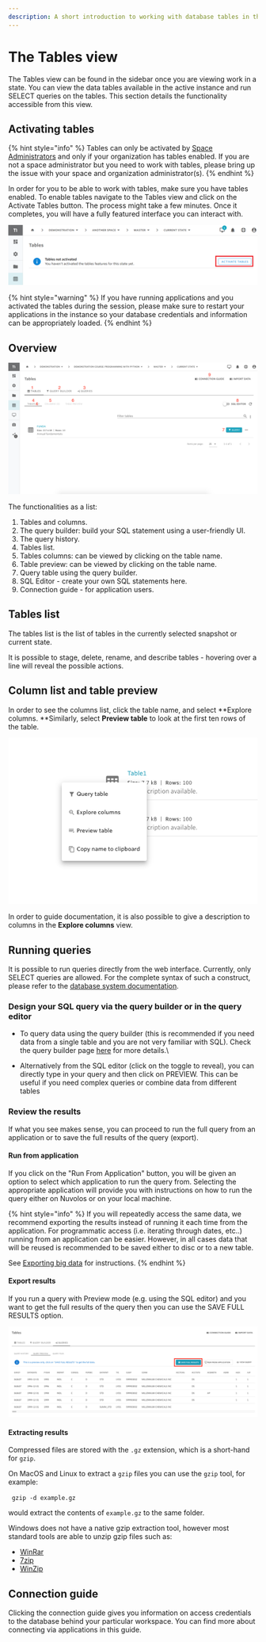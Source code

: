 ```yaml
---
description: A short introduction to working with database tables in the web interface
---
```


# The Tables view

The Tables view can be found in the sidebar once you are viewing work in a state.  You can view the data tables available in the active instance and run SELECT queries on the tables. This section details the functionality accessible from this view.

## Activating tables

{% hint style="info" %}
Tables can only be activated by [Space Administrators](../../settings-and-administration/space-management/) and only if your organization has tables enabled. If you are not a space administrator but you need to work with tables, please bring up the issue with your space and organization administrator(s).
{% endhint %}

In order for you to be able to work with tables, make sure you have tables enabled. To enable tables navigate to the Tables view and click on the Activate Tables button. The process might take a few minutes. Once it completes, you will have a fully featured interface you can interact with.

![The activate tables option](../../.gitbook/assets/screenshot-2021-03-31-163421.png)

{% hint style="warning" %}
If you have running applications and you activated the tables during the session, please make sure to restart your applications in the instance so your database credentials and information can be appropriately loaded.&#x20;
{% endhint %}

## Overview

![](<../../.gitbook/assets/screen-shot-2021-06-22-at-4.08.21-pm (1).png>)

The functionalities as a list:

1. Tables and columns.
2. The query builder: build your SQL statement using a user-friendly UI.
3. The query history.
4. Tables list.
5. Tables columns: can be viewed by clicking on the table name.
6. Table preview: can be viewed by clicking on the table name.
7. Query table using the query builder.
8. SQL Editor - create your own SQL statements here.
9. Connection guide - for application users.

## Tables list

The tables list is the list of tables in the currently selected snapshot or current state.&#x20;

It is possible to stage, delete, rename, and describe tables - hovering over a line will reveal the possible actions.

## Column list and table preview

In order to see the columns list, click the table name, and select **Explore columns. **Similarly, select **Preview table** to look at the first ten rows of the table.

![](../../.gitbook/assets/screen-shot-2020-11-19-at-11.10.58-am.png)

In order to guide documentation, it is also possible to give a description to columns in the **Explore columns** view.

## Running queries

It is possible to run queries directly from the web interface. Currently, only SELECT queries are allowed. For the complete syntax of such a construct, please refer to the [database system documentation](https://docs.snowflake.com/en/sql-reference/constructs.html).

### Design your SQL query via the query builder or in the query editor

* To query data using the query builder (this is recommended if you need data from a single table and you are not very familiar with SQL). Check the query builder page [here](the-query-builder.md) for more details.\

* Alternatively from the SQL editor (click on the toggle to reveal), you can directly type in your query and then click on PREVIEW. This can be useful if you need complex queries or combine data from different tables

### Review the results

If what you see makes sense, you can proceed to run the full query from an application or to save the full results of the query (export).

#### Run from application

If you click on the "Run From Application" button, you will be given an option to select which application to run the query from. Selecting the appropriate application will provide you with instructions on how to run the query either on Nuvolos or on your local machine.

{% hint style="info" %}
If you will repeatedly access the same data, we recommend exporting the results instead of running it each time from the application. For programmatic access (i.e. iterating through dates, etc..) running from an application can be easier. However, in all cases data that will be reused is recommended to be saved either to disc or to a new table.

See [Exporting big data](https://docs.nuvolos.cloud/data/access-data-from-applications#exporting-big-data) for instructions.
{% endhint %}

#### Export results

If you run a query with Preview mode (e.g. using the SQL editor) and you want to get the full results of the query then you can use the SAVE FULL RESULTS option.

![](../../.gitbook/assets/screen-shot-2021-06-22-at-4.18.59-pm.png)

#### Extracting results

Compressed files are stored with the `.gz` extension, which is a short-hand for `gzip`.&#x20;

On MacOS and Linux to extract a `gzip` files you can use the `gzip` tool, for example:&#x20;

` gzip -d example.gz`

would extract the contents of `example.gz` to the same folder.&#x20;

Windows does not have a native gzip extraction tool, however most standard tools are able to unzip gzip files such as:

* [WinRar](https://www.win-rar.com/start.html?\&L=0)
* [7zip](https://www.7-zip.org)
* [WinZip](https://www.winzip.com/win/en/gz-file.html)

## Connection guide

Clicking the connection guide gives you information on access credentials to the database behind your particular workspace. You can find more about connecting via applications in this guide.

